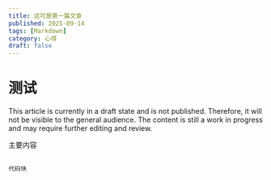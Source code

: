 ```yaml
---
title: 这可是第一篇文章
published: 2025-09-14
tags: [Markdown]
category: 心得
draft: false
---
```


# 测试

This article is currently in a draft state and is not published. Therefore, it will not be visible to the general audience. The content is still a work in progress and may require further editing and review.

主要内容

```

代码块


```

